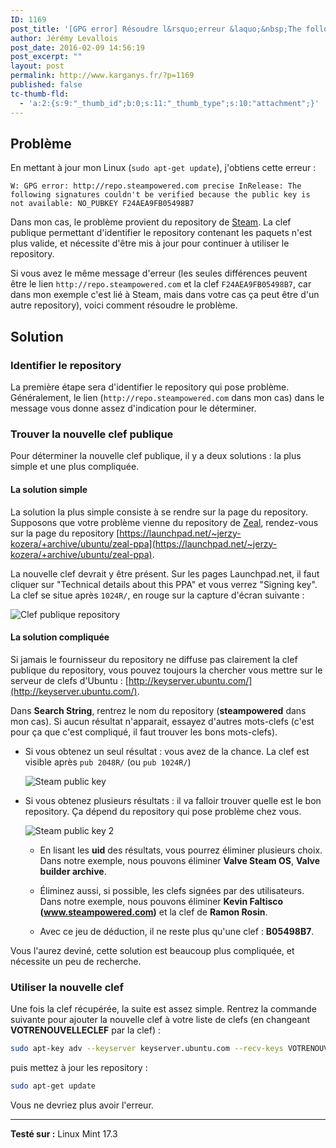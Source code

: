 ```yaml
---
ID: 1169
post_title: '[GPG error] Résoudre l&rsquo;erreur &laquo;&nbsp;The following signatures couldn&rsquo;t be verified because the public key is not available&nbsp;&raquo;.'
author: Jérémy Levallois
post_date: 2016-02-09 14:56:19
post_excerpt: ""
layout: post
permalink: http://www.karganys.fr/?p=1169
published: false
tc-thumb-fld:
  - 'a:2:{s:9:"_thumb_id";b:0;s:11:"_thumb_type";s:10:"attachment";}'
---
```

## Problème
En mettant à jour mon Linux (`sudo apt-get update`), j'obtiens cette erreur :

```
W: GPG error: http://repo.steampowered.com precise InRelease: The following signatures couldn't be verified because the public key is not available: NO_PUBKEY F24AEA9FB05498B7
```

Dans mon cas, le problème provient du repository de [Steam](http://store.steampowered.com/). La clef publique permettant d'identifier le repository contenant les paquets n'est plus valide, et nécessite d'être mis à jour pour continuer à utiliser le repository.


Si vous avez le même message d'erreur (les seules différences peuvent être le lien `http://repo.steampowered.com` et la clef `F24AEA9FB05498B7`, car dans mon exemple c'est lié à Steam, mais dans votre cas ça peut être d'un autre repository), voici comment résoudre le problème.

## Solution

### Identifier le repository

La première étape sera d'identifier le repository qui pose problème. Généralement, le lien (`http://repo.steampowered.com` dans mon cas) dans le message vous donne assez d'indication pour le déterminer.

### Trouver la nouvelle clef publique

Pour déterminer la nouvelle clef publique, il y a deux solutions : la plus simple et une plus compliquée.

#### La solution simple

La solution la plus simple consiste à se rendre sur la page du repository. Supposons que votre problème vienne du repository de [Zeal](https://zealdocs.org/), rendez-vous sur la page du repository [https://launchpad.net/~jerzy-kozera/+archive/ubuntu/zeal-ppa](https://launchpad.net/~jerzy-kozera/+archive/ubuntu/zeal-ppa).

La nouvelle clef devrait y être présent. Sur les pages Launchpad.net, il faut cliquer sur "Technical details about this PPA" et vous verrez "Signing key". La clef se situe après `1024R/`, en rouge sur la capture d'écran suivante :

![Clef publique repository](http://www.karganys.fr/wp-content/uploads/2016/02/Clef-publique-repository.png)

#### La solution compliquée

Si jamais le fournisseur du repository ne diffuse pas clairement la clef publique du repository, vous pouvez toujours la chercher vous mettre sur le serveur de clefs d'Ubuntu : [http://keyserver.ubuntu.com/](http://keyserver.ubuntu.com/).

Dans **Search String**, rentrez le nom du repository (**steampowered** dans mon cas). Si aucun résultat n'apparait, essayez d'autres mots-clefs (c'est pour ça que c'est compliqué, il faut trouver les bons mots-clefs).

- Si vous obtenez un seul résultat : vous avez de la chance. La clef est visible après `pub 2048R/` (ou `pub 1024R/`)

  ![Steam public key](http://www.karganys.fr/wp-content/uploads/2016/02/Steam-public-key.png)

- Si vous obtenez plusieurs résultats : il va falloir trouver quelle est le bon repository. Ça dépend du repository qui pose problème chez vous.

  ![Steam public key 2](http://www.karganys.fr/wp-content/uploads/2016/02/Steam-public-key-2.png)

  - En lisant les **uid** des résultats, vous pourrez éliminer plusieurs choix. Dans notre exemple, nous pouvons éliminer **Valve Steam OS**, **Valve builder archive**.

  - Éliminez aussi, si possible, les clefs signées par des utilisateurs. Dans notre exemple, nous pouvons éliminer **Kevin Faltisco (www.steampowered.com)** et la clef de **Ramon Rosin**.

  - Avec ce jeu de déduction, il ne reste plus qu'une clef : **B05498B7**.

Vous l'aurez deviné, cette solution est beaucoup plus compliquée, et nécessite un peu de recherche.

### Utiliser la nouvelle clef

Une fois la clef récupérée, la suite est assez simple. Rentrez la commande suivante pour ajouter la nouvelle clef à votre liste de clefs (en changeant **VOTRENOUVELLECLEF** par la clef) :

```bash
sudo apt-key adv --keyserver keyserver.ubuntu.com --recv-keys VOTRENOUVELLECLEF
```

puis mettez à jour les repository :
```bash
sudo apt-get update
```

Vous ne devriez plus avoir l'erreur.

* * *

**Testé sur :** Linux Mint 17.3